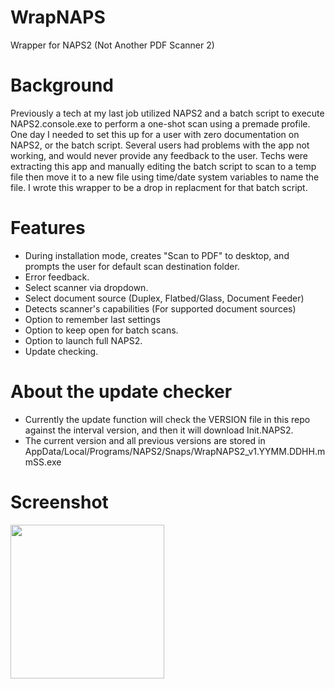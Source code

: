 # WrapNAPS
Wrapper for NAPS2 (Not Another PDF Scanner 2)

# Background
Previously a tech at my last job utilized NAPS2 and a batch script to execute NAPS2.console.exe to perform a one-shot scan using a premade profile. One day I needed to set this up for a user with zero documentation on NAPS2, or the batch script. Several users had problems with the app not working, and would never provide any feedback to the user. Techs were extracting this app and manually editing the batch script to scan to a temp file then move it to a new file using time/date system variables to name the file. I wrote this wrapper to be a drop in replacment for that batch script.

# Features
- During installation mode, creates "Scan to PDF" to desktop, and prompts the user for default scan destination folder.
- Error feedback.
- Select scanner via dropdown.
- Select document source (Duplex, Flatbed/Glass, Document Feeder)
- Detects scanner's capabilities (For supported document sources)
- Option to remember last settings
- Option to keep open for batch scans.
- Option to launch full NAPS2.
- Update checking.

# About the update checker
- Currently the update function will check the VERSION file in this repo against the interval version, and then it will download Init.NAPS2.
- The current version and all previous versions are stored in AppData/Local/Programs/NAPS2/Snaps/WrapNAPS2_v1.YYMM.DDHH.mmSS.exe

# Screenshot

<img src="https://github.com/BiatuAutMiahn/WrapNAPS/assets/6149596/717917fd-7698-4561-b27b-45b1c47829eb" height="246">

